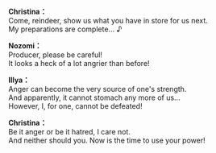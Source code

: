 # 

  
**Christina：**  
Come, reindeer, show us what you have in store for us next.  
My preparations are complete... ♪  
  
**Nozomi：**  
Producer, please be careful!  
It looks a heck of a lot angrier than before!  
  
**Illya：**  
Anger can become the very source of one's strength.  
And apparently, it cannot stomach any more of us...  
However, I, for one, cannot be defeated!  
  
**Christina：**  
Be it anger or be it hatred, I care not.  
And neither should you. Now is the time to use your power!  
